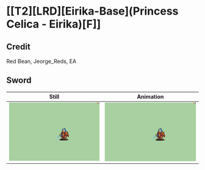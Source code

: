 # [\[T2\]\[LRD\]\[Eirika-Base\]\(Princess Celica - Eirika\)\[F\]]

## Credit

Red Bean, Jeorge_Reds, EA
	
## Sword

| Still | Animation |
| :---: | :-------: |
| ![Sword still](./Sword_000.png) | ![Sword animation](./Sword.gif) |
